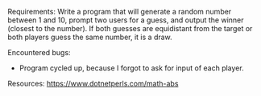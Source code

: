 Requirements:
Write a program that will generate a random number between 1 and 10, prompt two users for a guess, and output the winner (closest to the number). If both guesses are equidistant from the target or both players guess the same number, it is a draw.


Encountered bugs:
- Program cycled up, because I forgot to ask for input of each player.

Resources:
https://www.dotnetperls.com/math-abs
